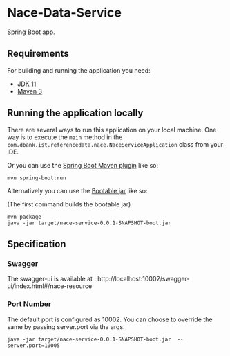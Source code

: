 # Nace-Data-Service

Spring Boot app.

## Requirements

For building and running the application you need:

- [JDK 11](https://www.oracle.com/java/technologies/javase/11-0-12-relnotes.html)
- [Maven 3](https://maven.apache.org)

## Running the application locally

There are several ways to run this application on your local machine. One way is to execute the `main` method in the `com.dbank.ist.referencedata.nace.NaceServiceApplication` class from your IDE.

Or you can use the [Spring Boot Maven plugin](https://docs.spring.io/spring-boot/docs/current/reference/html/build-tool-plugins-maven-plugin.html) like so:

```shell
mvn spring-boot:run
```
Alternatively you can use the [Bootable jar](https://docs.spring.io/spring-boot/docs/1.3.8.RELEASE/reference/html/using-boot-running-your-application.html) like so:

(The first command builds the bootable jar)
```shell
mvn package
java -jar target/nace-service-0.0.1-SNAPSHOT-boot.jar 
```

## Specification

### Swagger
The swagger-ui is available at : http://localhost:10002/swagger-ui/index.html#/nace-resource

### Port Number

The default port is configured as 10002. You can choose to override the same by passing server.port via tha args.

```shell
java -jar target/nace-service-0.0.1-SNAPSHOT-boot.jar  --server.port=10005
```